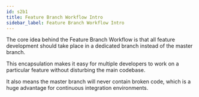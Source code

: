 ```yaml
---
id: s2b1
title: Feature Branch Workflow Intro
sidebar_label: Feature Branch Workflow Intro
---
```



The core idea behind the Feature Branch Workflow is that all feature development should take place in a dedicated branch instead of the master branch.

This encapsulation makes it easy for multiple developers to work on a particular feature without disturbing the main codebase.

It also means the master branch will never contain broken code, which is a huge advantage for continuous integration environments.
